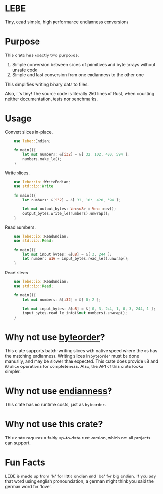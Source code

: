 # LEBE
Tiny, dead simple, high performance endianness conversions

# Purpose
This crate has exactly two purposes:
  1. Simple conversion between slices of primitives and byte arrays without unsafe code
  2. Simple and fast conversion from one endianness to the other one

This simplifies writing binary data to files.


Also, it's tiny! The source code is literally 250 lines of Rust, 
when counting neither documentation, tests nor benchmarks.

# Usage

Convert slices in-place.
```rust
    use lebe::Endian;
    
    fn main(){
        let mut numbers: &[i32] = &[ 32, 102, 420, 594 ];
        numbers.make_le();
    }
```

Write slices.
```rust
    use lebe::io::WriteEndian;
    use std::io::Write;
    
    fn main(){
        let numbers: &[i32] = &[ 32, 102, 420, 594 ];
        
        let mut output_bytes: Vec<u8> = Vec::new();
        output_bytes.write_le(numbers).unwrap();
    }
```

Read numbers.
```rust
    use lebe::io::ReadEndian;
    use std::io::Read;
    
    fn main(){
        let mut input_bytes: &[u8] = &[ 3, 244 ];
        let number: u16 = input_bytes.read_le().unwrap();
    }
```

Read slices.
```rust
    use lebe::io::ReadEndian;
    use std::io::Read;
    
    fn main(){
        let mut numbers: &[i32] = &[ 0; 2 ];
        
        let mut input_bytes: &[u8] = &[ 0, 3, 244, 1, 0, 3, 244, 1 ];
        input_bytes.read_le_into(&mut numbers).unwrap();
    }
```


# Why not use [byteorder](https://crates.io/crates/byteorder)?
This crate supports batch-writing slices with native speed 
where the os has the matching endianness. Writing slices in `byteorder` 
must be done manually, and may be slower than expected. 
This crate does provide u8 and i8 slice operations for completeness.
Also, the API of this crate looks simpler.

# Why not use [endianness](https://crates.io/crates/endianness)?
This crate has no runtime costs, just as `byteorder`.

# Why not use this crate?
This crate requires a fairly up-to-date rust version, 
which not all projects can support.


# Fun Facts
LEBE is made up from 'le' for little endian and 'be' for big endian.
If you say that word using english pronounciation, 
a german might think you said the german word for 'love'.
